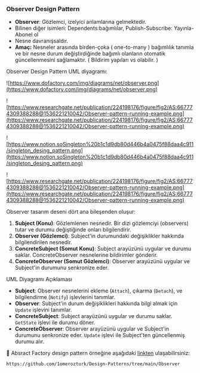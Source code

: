 ### Observer Design Pattern

- **Observer**: Gözlemci, izelyici anlamlarına gelmektedir.
- Bilinen diğer isimleri: Dependents:bağımlılar, Publish-Subscribe: Yayınla-Abonel ol
- Nesne davranışsaldır.
- **Amaç:** Nesneler arasında birden-çoka ( one-to-many ) bağımlılık tanımla ve bir nesne durum değiştirdiğinde bağımlı olanların otomatik güncellenmesini sağlamaktır. ( Bildirim yapıları vs olabilir. )

Observer Design Pattern UML diyagramı:

![https://www.dofactory.com/img/diagrams/net/observer.png](https://www.dofactory.com/img/diagrams/net/observer.png)

![https://www.researchgate.net/publication/224198176/figure/fig2/AS:667774309388288@1536221210042/Observer-pattern-running-example.png](https://www.researchgate.net/publication/224198176/figure/fig2/AS:667774309388288@1536221210042/Observer-pattern-running-example.png)

![https://www.notion.soSingleton%20b1c1d9db80d446b4a0475f88daa4c911/singleton_desing_pattern.png](https://www.notion.soSingleton%20b1c1d9db80d446b4a0475f88daa4c911/singleton_desing_pattern.png)

![https://www.researchgate.net/publication/224198176/figure/fig2/AS:667774309388288@1536221210042/Observer-pattern-running-example.png](https://www.researchgate.net/publication/224198176/figure/fig2/AS:667774309388288@1536221210042/Observer-pattern-running-example.png)

Observer tasarım deseni dört ana bileşenden oluşur:

1. **Subject (Konu)**: Gözlemlenen nesnedir. Bir dizi gözlemciyi (observers) tutar ve durumu değiştiğinde onları bilgilendirir.
2. **Observer (Gözlemci)**: Subject'in durumundaki değişiklikler hakkında bilgilendirilen nesnedir.
3. **ConcreteSubject (Somut Konu)**: Subject arayüzünü uygular ve durumu saklar. ConcreteObserver nesnelerine bildirimler gönderir.
4. **ConcreteObserver (Somut Gözlemci)**: Observer arayüzünü uygular ve Subject'in durumunu senkronize eder.

UML Diyagramı Açıklaması

- **Subject**: Observer nesnelerini ekleme (`Attach`), çıkarma (`Detach`), ve bilgilendirme (`Notify`) işlevlerini tanımlar.
- **Observer**: Subject'in durum değişiklikleri hakkında bilgi almak için `Update` işlevini tanımlar.
- **ConcreteSubject**: Subject arayüzünü uygular ve durumu saklar. `GetState` işlevi ile durumu döner.
- **ConcreteObserver**: Observer arayüzünü uygular ve Subject'in durumunu senkronize eder. `Update` işlevi ile Subject'ten güncellenmiş durumu alır.

🔑 Absract Factory design pattern örneğine aşağıdaki [linkten](https://github.com/1omerozturk/Design-Patterns/tree/main/Observer) ulaşabilirsiniz:

```bash
https://github.com/1omerozturk/Design-Patterns/tree/main/Observer
```
